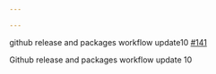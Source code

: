 ```yaml
---

---
```

    
github release and packages workflow update10 [#141](https://github.com/JantaeLeckie/monorepo-release-changesets/pull/141)
    
Github release and packages workflow update 10
